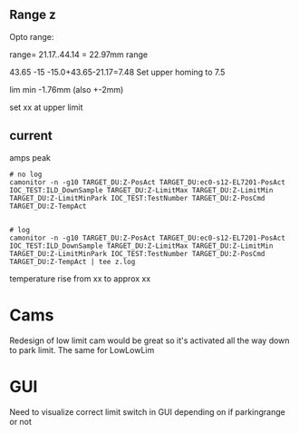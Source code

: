 ## Range z
Opto range: 

range= 21.17..44.14 = 22.97mm range

43.65 -15
-15.0+43.65-21.17=7.48
Set upper homing to 7.5



lim min -1.76mm (also +-2mm)


set xx at upper limit

## current
 amps peak

```
# no log
camonitor -n -g10 TARGET_DU:Z-PosAct TARGET_DU:ec0-s12-EL7201-PosAct IOC_TEST:ILD_DownSample TARGET_DU:Z-LimitMax TARGET_DU:Z-LimitMin TARGET_DU:Z-LimitMinPark IOC_TEST:TestNumber TARGET_DU:Z-PosCmd TARGET_DU:Z-TempAct


# log
camonitor -n -g10 TARGET_DU:Z-PosAct TARGET_DU:ec0-s12-EL7201-PosAct IOC_TEST:ILD_DownSample TARGET_DU:Z-LimitMax TARGET_DU:Z-LimitMin TARGET_DU:Z-LimitMinPark IOC_TEST:TestNumber TARGET_DU:Z-PosCmd TARGET_DU:Z-TempAct | tee z.log

```
temperature rise from xx  to approx xx

# Cams

Redesign of low limit cam would be great so it's activated all the way down to park limit. The same for LowLowLim

# GUI
Need to visualize correct limit switch in GUI depending on if parkingrange or not
